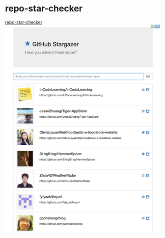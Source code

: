 # repo-star-checker
[repo-star-checker](http://gjk0090.github.io/repo-star-checker "repo-star-checker")
![Alt](/sc.png "demo")
